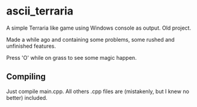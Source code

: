 # ascii_terraria
A simple Terraria like game using Windows console as output. Old project.

Made a while ago and containing some problems, some rushed and unfinished features. 

Press 'O' while on grass to see some magic happen.
## Compiling
Just compile main.cpp. All others .cpp files are (mistakenly, but I knew no better) included.

